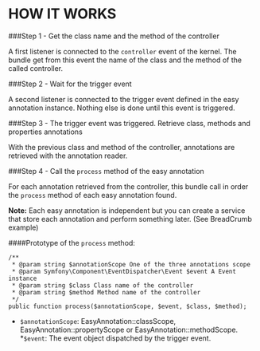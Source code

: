 HOW IT WORKS
============

###Step 1 - Get the class name and the method of the controller

A first listener is connected to the `controller` event of the kernel. The bundle get from this event the name of the class and the method of the called controller.

###Step 2 - Wait for the trigger event

A second listener is connected to the trigger event defined in the easy annotation instance.
Nothing else is done until this event is triggered.

###Step 3 - The trigger event was triggered. Retrieve class, methods and properties annotations

With the previous class and method of the controller, annotations are retrieved with the annotation reader.

###Step 4 - Call the `process` method of the easy annotation

For each annotation retrieved from the controller, this bundle call in order the `process` method of each easy annotation found.

**Note:** Each easy annotation is independent but you can create a service that store each annotation and perform something later. (See BreadCrumb example)

####Prototype of the `process` method:

	
	/**
	 * @param string $annotationScope One of the three annotations scope
	 * @param Symfony\Component\EventDispatcher\Event $event A Event instance
	 * @param string $class Class name of the controller
	 * @param string $method Method name of the controller
	 */
	public function process($annotationScope, $event, $class, $method);
	

* `$annotationScope`: EasyAnnotation::classScope, EasyAnnotation::propertyScope or EasyAnnotation::methodScope.
*`$event`: The event object dispatched by the trigger event.